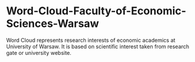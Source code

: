 # Word-Cloud-Faculty-of-Economic-Sciences-Warsaw
Word Cloud represents research interests of economic academics at University of Warsaw. It is based on scientific interest taken from research gate or university website.

